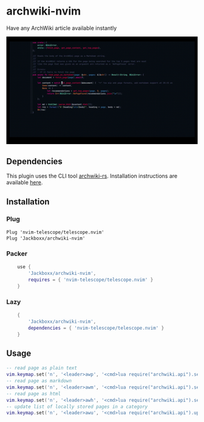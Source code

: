 # archwiki-nvim

Have any ArchWiki article available instantly

![preview](./preview.gif)

## Dependencies
This plugin uses the CLI tool [archwiki-rs](https://github.com/jackboxx/archwiki-rs). 
Installation instructions are available [here](https://github.com/jackboxx/archwiki-rs#installation).

## Installation

### Plug

```
Plug 'nvim-telescope/telescope.nvim'
Plug 'Jackboxx/archwiki-nvim'
```

### Packer
```lua
    use {
        'Jackboxx/archwiki-nvim',
        requires = { 'nvim-telescope/telescope.nvim' }
    }
```

### Lazy
```lua
    {
        'Jackboxx/archwiki-nvim', 
        dependencies = { 'nvim-telescope/telescope.nvim' }
    }
```

## Usage
```lua
-- read page as plain text
vim.keymap.set('n', '<leader>awp', '<cmd>lua require("archwiki.api").select_page_from_local()<cr>')
-- read page as markdown
vim.keymap.set('n', '<leader>awm', '<cmd>lua require("archwiki.api").select_page_from_local("-f markdown")<cr>')
-- read page as html
vim.keymap.set('n', '<leader>awh', '<cmd>lua require("archwiki.api").select_page_from_local("-f html")<cr>')
-- update list of locally stored pages in a category
vim.keymap.set('n', '<leader>awu', '<cmd>lua require("archwiki.api").update_category_from_local()<cr>')
```
